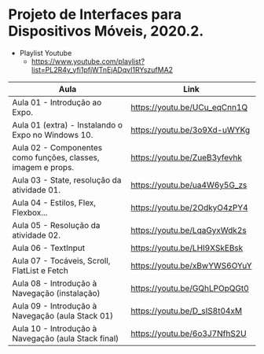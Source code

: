 # Projeto de Interfaces para Dispositivos Móveis, 2020.2.

* Playlist Youtube
  * https://www.youtube.com/playlist?list=PL2R4y_yfi1pfjWTnEjADqvI1RYszufMA2

Aula | Link
------------ | -------------
Aula 01 - Introdução ao Expo. | https://youtu.be/UCu_eqCnn1Q
Aula 01 (extra) - Instalando o Expo no Windows 10. | https://youtu.be/3o9Xd-uWYKg
Aula 02 - Componentes como funções, classes, imagem e props. | https://youtu.be/ZueB3yfevhk
Aula 03 - State, resolução da atividade 01. | https://youtu.be/ua4W6y5G_zs
Aula 04 - Estilos, Flex, Flexbox... | https://youtu.be/2OdkyO4zPY4
Aula 05 - Resolução da atividade 02. | https://youtu.be/LqaGyxWdk2s
Aula 06 - TextInput | https://youtu.be/LHI9XSkEBsk
Aula 07 - Tocáveis, Scroll, FlatList e Fetch | https://youtu.be/xBwYWS6OYuY
Aula 08 - Introdução à Navegação (instalação) | https://youtu.be/GQhLPOpQGt0
Aula 09 - Introdução à Navegação (aula Stack 01) | https://youtu.be/D_sIS8t04xM
Aula 10 - Introdução à Navegação (aula Stack final) | https://youtu.be/6o3J7NfhS2U